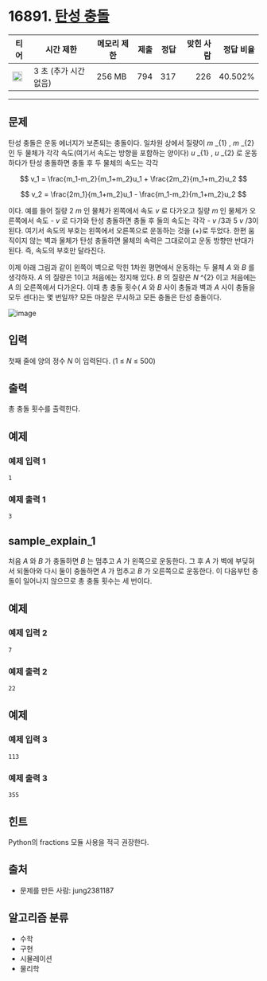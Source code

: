 # 16891. [탄성 충돌](https://www.acmicpc.net/problem/16891)

| 티어                                                                  | 시간 제한             | 메모리 제한 | 제출 | 정답 | 맞힌 사람 | 정답 비율 |
| --------------------------------------------------------------------- | --------------------- | ----------- | ---: | ---: | --------: | --------: |
| <img src="https://static.solved.ac/tier_small/13.svg" width="20px" /> | 3 초 (추가 시간 없음) | 256 MB      |  794 |  317 |       226 |   40.502% |

---

## 문제

탄성 충돌은 운동 에너지가 보존되는 충돌이다. 일차원 상에서 질량이 _m_ _{1}
, *m* _{2}
인 두 물체가 각각 속도(여기서 속도는 방향을 포함하는 양이다) _u_ _{1}
, *u* _{2}
로 운동하다가 탄성 충돌하면 충돌 후 두 물체의 속도는 각각

$$ v_1 = \frac{m_1-m_2}{m_1+m_2}u_1 + \frac{2m_2}{m_1+m_2}u_2 $$

$$ v_2 = \frac{2m_1}{m_1+m_2}u_1 - \frac{m_1-m_2}{m_1+m_2}u_2 $$

이다. 예를 들어 질량 2 _m_ 인 물체가 왼쪽에서 속도 _v_ 로 다가오고 질량 _m_ 인 물체가 오른쪽에서 속도 - _v_ 로 다가와 탄성 충돌하면 충돌 후 둘의 속도는 각각 - _v_ /3과 5 _v_ /3이 된다. 여기서 속도의 부호는 왼쪽에서 오른쪽으로 운동하는 것을 (+)로 두었다. 한편 움직이지 않는 벽과 물체가 탄성 충돌하면 물체의 속력은 그대로이고 운동 방향만 반대가 된다. 즉, 속도의 부호만 달라진다.

이제 아래 그림과 같이 왼쪽이 벽으로 막힌 1차원 평면에서 운동하는 두 물체 _A_ 와 _B_ 를 생각하자. _A_ 의 질량은 1이고 처음에는 정지해 있다. _B_ 의 질량은 _N_ ^{2}
이고 처음에는 _A_ 의 오른쪽에서 다가온다. 이때 총 충돌 횟수( _A_ 와 _B_ 사이 충돌과 벽과 _A_ 사이 충돌을 모두 센다)는 몇 번일까? 모든 마찰은 무시하고 모든 충돌은 탄성 충돌이다.

![image](https://upload.acmicpc.net/75f093d5-c232-4bc2-bbe2-018afbf963a4/-/preview/)

## 입력

첫째 줄에 양의 정수 _N_ 이 입력된다. (1 ≤ _N_ ≤ 500)

## 출력

총 충돌 횟수를 출력한다.

## 예제

### 예제 입력 1

```
1
```

### 예제 출력 1

```
3
```

## sample_explain_1

처음 _A_ 와 _B_ 가 충돌하면 _B_ 는 멈추고 _A_ 가 왼쪽으로 운동한다. 그 후 _A_ 가 벽에 부딪혀서 되돌아와 다시 둘이 충돌하면 _A_ 가 멈추고 _B_ 가 오른쪽으로 운동한다. 이 다음부턴 충돌이 일어나지 않으므로 총 충돌 횟수는 세 번이다.

## 예제

### 예제 입력 2

```
7
```

### 예제 출력 2

```
22
```

## 예제

### 예제 입력 3

```
113
```

### 예제 출력 3

```
355
```

## 힌트

Python의 fractions 모듈 사용을 적극 권장한다.

## 출처

- 문제를 만든 사람: jung2381187

## 알고리즘 분류

- 수학
- 구현
- 시뮬레이션
- 물리학
